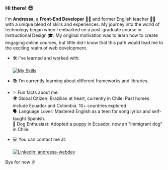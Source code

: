 ### Hi there! 😎

I'm **Andressa**, a **Front-End Developer** 👩‍💻 and former English teacher 👩‍🏫 with a unique blend of skills and experiences. My journey into the world of technology began when I embarked on a post-graduate course in Instructional Design 🎓. My original motivation was to learn how to create engaging online courses, but little did I know that this path would lead me to the exciting realm of web development.

- 🛠 I've learned and worked with:<br><br>
[![My Skills](https://skillicons.dev/icons?i=js,ts,nodejs,nestjs,express,react,angular,mongodb,mongoose,sql,postgres,firebase,jest,html,css,sass,tailwind,figma,jira)](https://skillicons.dev)

- 📚 I’m currently learning about different frameworks and libraries.
  
- ✨ Fun facts about me: <br>
  🌍 Global Citizen: Brazilian at heart, currently in Chile. Past homes include Ecuador and Colombia. 10+ countries explored.<br>
  🗣 Language Lover: Mastered English as a teen for song lyrics and self-taught Spanish.<br>
  🐾 Dog Enthusiast: Adopted a puppy in Ecuador, now an "immigrant dog" in Chile.<br>

- 💻 You can contact me at:<br><br>
[![Linkedin: andressa-webdev](https://skillicons.dev/icons?i=linkedin)](https://www.linkedin.com/in/andressa-webdev/)

Bye for now ✌
